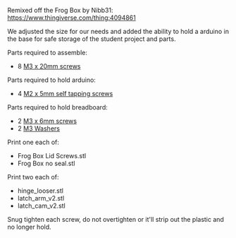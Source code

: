 Remixed off the Frog Box by Nibb31: https://www.thingiverse.com/thing:4094861  

We adjusted the size for our needs and added the ability to hold a arduino in the base for safe storage of the student project and parts.

Parts required to assemble:  
* 8 [M3 x 20mm screws](https://www.amazon.com/M3-0-5-Button-Socket-Screws-Quantity/dp/B083HR5HZ9)  

Parts required to hold arduino:
* 4 [M2 x 5mm self tapping screws](https://www.amazon.com/100Pcs-Phillips-Tapping-Screws-Carbon/dp/B07ZGDNDGJ)

Parts required to hold breadboard:
* 2 [M3 x 6mm screws](https://www.amazon.com/uxcell-M3x6mm-Thread-Button-Socket/dp/B01B1OD0IC)
* 2 [M3 Washers](https://www.amazon.com/HELIFOUNER-Pieces-Washers-Diameter-Thickness/dp/B0B5GXMVRG)

Print one each of:  
* Frog Box Lid Screws.stl
* Frog Box no seal.stl

Print two each of:
* hinge_looser.stl
* latch_arm_v2.stl
* latch_cam_v2.stl

Snug tighten each screw, do not overtighten or it'll strip out the plastic and no longer hold.